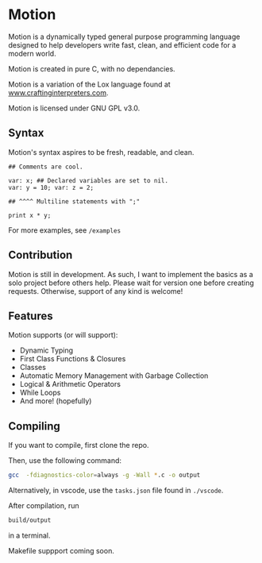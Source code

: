 # Motion

Motion is a dynamically typed general purpose programming language designed to help developers write fast, clean, and efficient code for a modern world.

Motion is created in pure C, with no dependancies.

Motion is a variation of the Lox language found at www.craftinginterpreters.com.

Motion is licensed under GNU GPL v3.0.

## Syntax

Motion's syntax aspires to be fresh, readable, and clean.

```motion
## Comments are cool.

var: x; ## Declared variables are set to nil.
var: y = 10; var: z = 2;

## ^^^^ Multiline statements with ";"

print x * y;

```

For more examples, see ```/examples```

## Contribution

Motion is still in development. As such, I want to implement the basics as a solo project before others help. Please wait for version one before creating requests.
Otherwise, support of any kind is welcome!

## Features

Motion supports (or will support):

* Dynamic Typing
* First Class Functions & Closures
* Classes
* Automatic Memory Management with Garbage Collection
* Logical & Arithmetic Operators
* While Loops
* And more! (hopefully)

## Compiling

If you want to compile, first clone the repo.

Then, use the following command:

```bash
gcc  -fdiagnostics-color=always -g -Wall *.c -o output
```

Alternatively, in vscode, use the ```tasks.json``` file found in ```./vscode```.

After compilation, run

```bash
build/output
```

in a terminal.

Makefile suppport coming soon.
